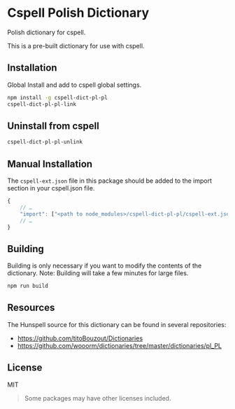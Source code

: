 # Cspell Polish Dictionary

Polish dictionary for cspell.

This is a pre-built dictionary for use with cspell.

## Installation

Global Install and add to cspell global settings.

```sh
npm install -g cspell-dict-pl-pl
cspell-dict-pl-pl-link
```

## Uninstall from cspell

```sh
cspell-dict-pl-pl-unlink
```

## Manual Installation

The `cspell-ext.json` file in this package should be added to the import section in your cspell.json file.

```javascript
{
    // …
    "import": ["<path to node_modules>/cspell-dict-pl-pl/cspell-ext.json"],
    // …
}
```

## Building

Building is only necessary if you want to modify the contents of the dictionary.  Note: Building will take a few minutes for large files.

```sh
npm run build
```

## Resources

The Hunspell source for this dictionary can be found in several repositories:

* https://github.com/titoBouzout/Dictionaries
* https://github.com/wooorm/dictionaries/tree/master/dictionaries/pl_PL

## License

MIT
> Some packages may have other licenses included.
